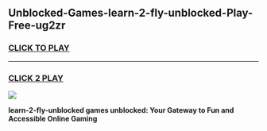 
## Unblocked-Games-learn-2-fly-unblocked-Play-Free-ug2zr
<h3>
<a href="https://premium76.site?title=learn-2-fly-unblocked&ref=10A">CLICK TO PLAY</a></h3>
<hr>

<h3>
<a href="https://premium76.site?title=learn-2-fly-unblocked&ref=10A">CLICK 2 PLAY</a>
  
</h3>

<a href="https://premium76.site?title=learn-2-fly-unblocked&ref=10A"><img src="https://clearcache.store/games.png"></a>


**learn-2-fly-unblocked games unblocked: Your Gateway to Fun and Accessible Online Gaming**
